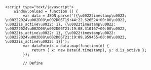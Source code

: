     <script type="text/javascript">
        window.onload = function () {
            var data = JSON.parse('[{\u0022timestamp\u0022: \u00222024\u002D08\u002D06T19:44:22.626524+00:00\u0022, \u0022is_active\u0022: 1}, {\u0022timestamp\u0022: \u00222024\u002D08\u002D06T21:19:08.310167+00:00\u0022, \u0022is_active\u0022: 1}, {\u0022timestamp\u0022: \u00222024\u002D08\u002D06T21:19:09.859455+00:00\u0022, \u0022is_active\u0022: 1}]');
            var dataPoints = data.map(function(d) {
                return { x: new Date(d.timestamp), y: d.is_active };
            });

            // Define


            